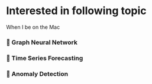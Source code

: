# Interested in following topic

When I be on the Mac

### 📖 Graph Neural Network
### 📖 Time Series Forecasting
### 📖 Anomaly Detection
